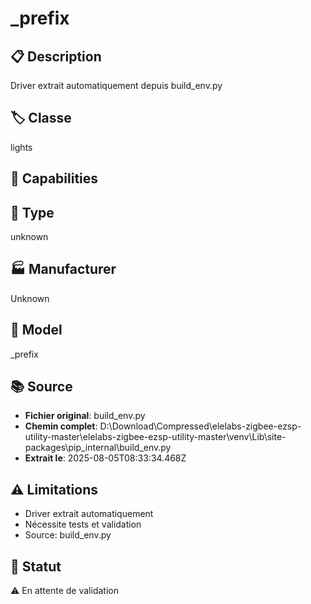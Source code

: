 # _prefix

## 📋 Description
Driver extrait automatiquement depuis build_env.py

## 🏷️ Classe
lights

## 🔧 Capabilities


## 📡 Type
unknown

## 🏭 Manufacturer
Unknown

## 📱 Model
_prefix

## 📚 Source
- **Fichier original**: build_env.py
- **Chemin complet**: D:\Download\Compressed\elelabs-zigbee-ezsp-utility-master\elelabs-zigbee-ezsp-utility-master\venv\Lib\site-packages\pip\_internal\build_env.py
- **Extrait le**: 2025-08-05T08:33:34.468Z

## ⚠️ Limitations
- Driver extrait automatiquement
- Nécessite tests et validation
- Source: build_env.py

## 🚀 Statut
⚠️ En attente de validation
